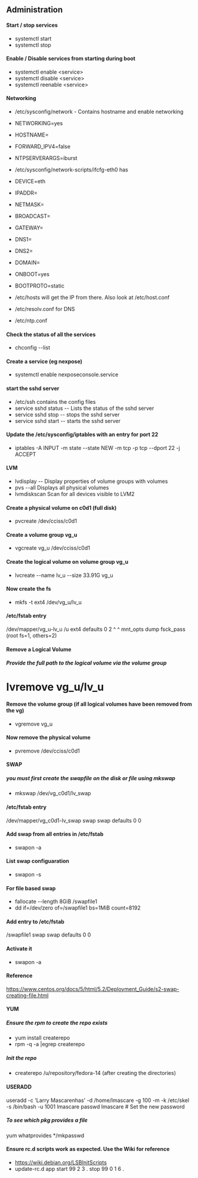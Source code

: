 ## Administration

#### Start / stop services
* systemctl start <service>
* systemctl stop <service>

#### Enable / Disable services from starting during boot
* systemctl enable \<service\>
* systemctl disable \<service\>
* systemctl reenable \<service\>

#### Networking

* /etc/sysconfig/network  - Contains hostname and enable networking
* NETWORKING=yes
* HOSTNAME=
* FORWARD_IPV4=false
* NTPSERVERARGS=iburst

* /etc/sysconfig/network-scripts/ifcfg-eth0 has
* DEVICE=eth
* IPADDR=
* NETMASK=
* BROADCAST=
* GATEWAY=
* DNS1=
* DNS2=
* DOMAIN=
* ONBOOT=yes
* BOOTPROTO=static

* /etc/hosts will get the IP from there. Also look at /etc/host.conf

* /etc/resolv.conf for DNS
 
* /etc/ntp.conf

#### Check the status of all the services
* chconfig --list

#### Create a service (eg nexpose)
* systemctl enable nexposeconsole.service

#### start the sshd server
* /etc/ssh contains the config files
* service sshd status   -- Lists the status of the sshd server
* service sshd stop     -- stops the sshd server
* service sshd start    -- starts the sshd server


#### Update the /etc/sysconfig/iptables with an entry for port 22
* iptables -A INPUT -m state --state NEW -m tcp -p tcp --dport 22 -j ACCEPT

#### LVM
* lvdisplay -- Display properties of volume groups with volumes
* pvs --all 	Displays all physical volumes
* lvmdiskscan  Scan for all devices visible to LVM2

#### Create a physical volume on c0d1 (full disk)
* pvcreate /dev/cciss/c0d1

#### Create a volume group vg_u
* vgcreate vg_u /dev/cciss/c0d1

#### Create the logical volume on volume group vg_u
* lvcreate --name lv_u --size 33.91G vg_u

#### Now create the fs
* mkfs -t ext4 /dev/vg_u/lv_u

#### /etc/fstab entry 
 /dev/mapper/vg_u-lv_u   /u                      ext4    defaults        0     2
                                                                         ^     ^
                                                         mnt_opts        dump  fsck_pass (root fs=1, others=2)

#### Remove a Logical Volume
##### Provide the full path to the logical volume via the volume group
# lvremove vg_u/lv_u	

#### Remove the volume group (if all logical volumes have been removed from the vg)
* vgremove vg_u

#### Now remove the physical volume
* pvremove /dev/cciss/c0d1



#### SWAP
##### you must first create the swapfile on the disk or file using mkswap
* mkswap /dev/vg_c0d1/lv_swap

#### /etc/fstab entry
 /dev/mapper/vg_c0d1-lv_swap 	swap                    swap    defaults        0 0

#### Add swap from all entries in /etc/fstab
* swapon -a

#### List swap configuaration
* swapon -s

#### For file based swap
* fallocate --length 8GiB /swapfile1
* dd if=/dev/zero of=/swapfile1 bs=1MiB count=8192

#### Add entry to /etc/fstab
 /swapfile1 swap swap defaults 0 0

#### Activate it
* swapon -a

#### Reference 
https://www.centos.org/docs/5/html/5.2/Deployment_Guide/s2-swap-creating-file.html

#### YUM
##### Ensure the rpm to create the repo exists
* yum install createrepo
* rpm -q -a |egrep createrepo

##### Init the repo
* createrepo /u/repository/fedora-14 (after creating the directories)


#### USERADD
useradd -c 'Larry Mascarenhas' -d /home/lmascare -g 100 -m -k /etc/skel \
-s /bin/bash -u 1001 lmascare
passwd lmascare # Set the new password

##### To see which pkg provides a file
yum whatprovides */mkpasswd

#### Ensure rc.d scripts work as expected. Use the Wiki for reference
* https://wiki.debian.org/LSBInitScripts  
* update-rc.d app start 99 2 3 . stop 99 0 1 6 .
